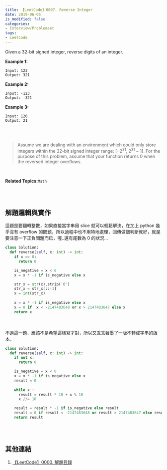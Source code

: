 ```yaml
---
title: 【LeetCode】0007. Reverse Integer
date: 2019-06-05
is_modified: false
categories:
- Interview/Problemset
tags:
- LeetCode
--- 
```


Given a 32-bit signed integer, reverse digits of an integer.

<!--more-->
**Example 1:**
```
Input: 123
Output: 321
```

**Example 2:**
```
Input: -123
Output: -321
```

**Example 3:**
```
Input: 120
Output: 21
```
<br><br>

> Assume we are dealing with an environment which could only store integers within the 32-bit signed integer range: [$−2^{31}$, $2^{31} − 1$]. For the purpose of this problem, assume that your function returns 0 when the reversed integer overflows.

<br>

**Related Topics:**`Math`

<br><br>

## 解題邏輯與實作
這題是要翻轉整數，如果直接當字串用 slice 就可以輕鬆解決，在加上 python 幾乎沒有 overflow 的問題，所以過程中也不用特地處理，回傳做個判斷就好，就是要注意一下正負問題而已，喔..還有尾數為 0 的狀況...

```python
class Solution:
  def reverse(self, x: int) -> int:
    if x == 0:
      return 0

    is_negative = x < 0
    x = x * -1 if is_negative else x 

    str_x = str(x).strip('0')
    str_x = str_x[::-1]
    x = int(str_x)
    
    x = x * -1 if is_negative else x        
    x = 0 if  x < -2147483648 or x > 2147483647 else x
    return x
```
<br><br>
不過這一題，應該不是希望這樣寫才對，所以又乖乖著墨了一版不轉成字串的版本。

```python
class Solution:
  def reverse(self, x: int) -> int:
    if not x:
      return 0

    is_negative = x < 0
    x = x * -1 if is_negative else x 
    result = 0
    
    while x :
      result = result * 10 + x % 10
      x //= 10

    result = result * -1 if is_negative else result        
    result = 0 if result < -2147483648 or result > 2147483647 else result
    return result
```


<br><br>

## 其他連結
1. [【LeetCode】0000. 解題目錄](/LeetCode-0000-Contents/)
